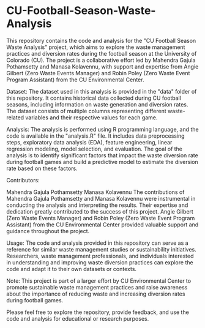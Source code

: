 # CU-Football-Season-Waste-Analysis

This repository contains the code and analysis for the "CU Football Season Waste Analysis" project, which aims to explore the waste management practices and diversion rates during the football season at the University of Colorado (CU). The project is a collaborative effort led by Mahendra Gajula Pothamsetty and Manasa Kolavennu, with support and expertise from Angie Gilbert (Zero Waste Events Manager) and Robin Poley (Zero Waste Event Program Assistant) from the CU Environmental Center.

Dataset:
The dataset used in this analysis is provided in the "data" folder of this repository. It contains historical data collected during CU football seasons, including information on waste generation and diversion rates. The dataset consists of multiple columns representing different waste-related variables and their respective values for each game.

Analysis:
The analysis is performed using R programming language, and the code is available in the "analysis.R" file. It includes data preprocessing steps, exploratory data analysis (EDA), feature engineering, linear regression modeling, model selection, and evaluation. The goal of the analysis is to identify significant factors that impact the waste diversion rate during football games and build a predictive model to estimate the diversion rate based on these factors.

Contributors:

Mahendra Gajula Pothamsetty
Manasa Kolavennu
The contributions of Mahendra Gajula Pothamsetty and Manasa Kolavennu were instrumental in conducting the analysis and interpreting the results. Their expertise and dedication greatly contributed to the success of this project. Angie Gilbert (Zero Waste Events Manager) and Robin Poley (Zero Waste Event Program Assistant) from the CU Environmental Center provided valuable support and guidance throughout the project.

Usage:
The code and analysis provided in this repository can serve as a reference for similar waste management studies or sustainability initiatives. Researchers, waste management professionals, and individuals interested in understanding and improving waste diversion practices can explore the code and adapt it to their own datasets or contexts.

Note: This project is part of a larger effort by CU Environmental Center to promote sustainable waste management practices and raise awareness about the importance of reducing waste and increasing diversion rates during football games.

Please feel free to explore the repository, provide feedback, and use the code and analysis for educational or research purposes.

